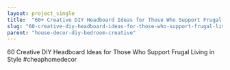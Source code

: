 ```yaml
---
layout: project_single
title:  "60+ Creative DIY Headboard Ideas for Those Who Support Frugal Living in Style"
slug: "60-creative-diy-headboard-ideas-for-those-who-support-frugal-living-in-style"
parent: "house-decor-diy-bedroom-creative"
---
```

60  Creative DIY Headboard Ideas for Those Who Support Frugal Living in Style #cheaphomedecor